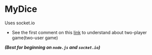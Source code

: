 # MyDice
Uses socket.io

- See the first comment on this [link](https://github.com/CyberCitizen01/MyDice/pull/2) to understand about two-player game(two-user game)

***(Best for beginning on `node.js` and `socket.io`)***
